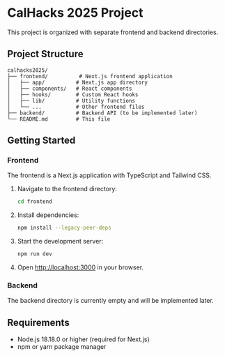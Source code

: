 # CalHacks 2025 Project

This project is organized with separate frontend and backend directories.

## Project Structure

```
calhacks2025/
├── frontend/          # Next.js frontend application
│   ├── app/          # Next.js app directory
│   ├── components/   # React components
│   ├── hooks/        # Custom React hooks
│   ├── lib/          # Utility functions
│   └── ...           # Other frontend files
├── backend/          # Backend API (to be implemented later)
└── README.md         # This file
```

## Getting Started

### Frontend

The frontend is a Next.js application with TypeScript and Tailwind CSS.

1. Navigate to the frontend directory:
   ```bash
   cd frontend
   ```

2. Install dependencies:
   ```bash
   npm install --legacy-peer-deps
   ```

3. Start the development server:
   ```bash
   npm run dev
   ```

4. Open [http://localhost:3000](http://localhost:3000) in your browser.

### Backend

The backend directory is currently empty and will be implemented later.

## Requirements

- Node.js 18.18.0 or higher (required for Next.js)
- npm or yarn package manager 